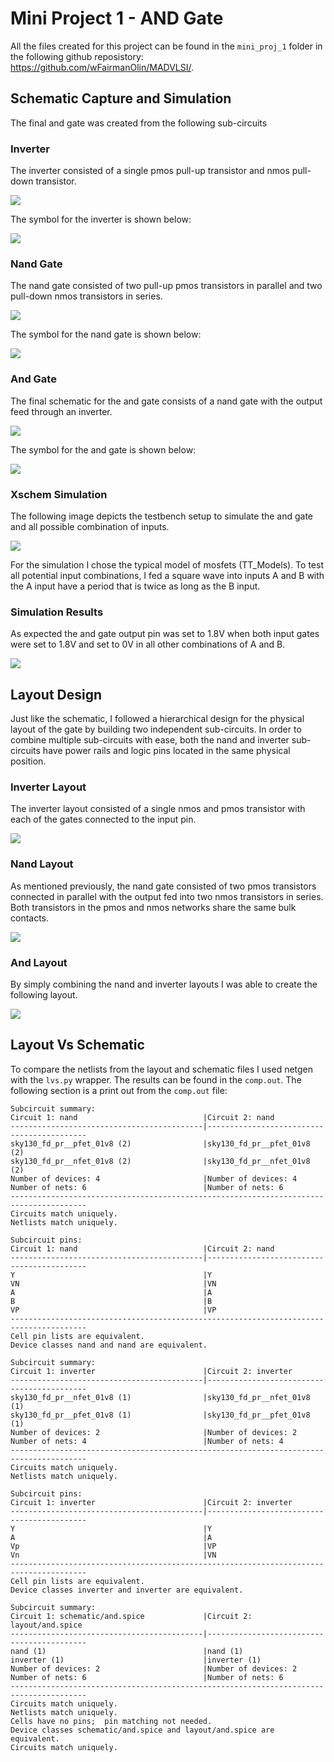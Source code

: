 # Mini Project 1 - AND Gate

All the files created for this project can be found in the `mini_proj_1` folder in the following github reposistory: https://github.com/wFairmanOlin/MADVLSI/.

## Schematic Capture and Simulation
The final and gate was created from the following sub-circuits

### Inverter
The inverter consisted of a single pmos pull-up transistor and nmos pull-down transistor.

![](img/inverter_schematic.png)

The symbol for the inverter is shown below:

![](img/inverter_symbol.png)

### Nand Gate
The nand gate consisted of two pull-up pmos transistors in parallel and two pull-down nmos transistors in series.

![](img/nand_schematic.png)

The symbol for the nand gate is shown below:

![](img/nand_symbol.png)

### And Gate
The final schematic for the and gate consists of a nand gate with the output feed through an inverter.

![](img/and_schematic.png)

The symbol for the and gate is shown below:

![](img/and_symbol.png)


### Xschem Simulation
The following image depicts the testbench setup to simulate the and gate and all possible combination of inputs.

![](img/and_test_bench.png)

For the simulation I chose the typical model of mosfets (TT_Models). To test all potential input combinations, I fed a square wave into inputs A and B with the A input have a period that is twice as long as the B input. 

### Simulation Results
As expected the and gate output pin was set to 1.8V when both input gates were set to 1.8V and set to 0V in all other combinations of A and B. 

![](img/xschem_simulation.png)

## Layout Design
Just like the schematic, I followed a hierarchical design for the physical layout of the gate by building two independent sub-circuits. In order to combine multiple sub-circuits with ease, both the nand and inverter sub-circuits have power rails and logic pins located in the same physical position. 

### Inverter Layout
The inverter layout consisted of a single nmos and pmos transistor with each of the gates connected to the input pin.

![](img/inverter_layout.png)

### Nand Layout
As mentioned previously, the nand gate consisted of two pmos transistors connected in parallel with the output fed into two nmos transistors in series. Both transistors in the pmos and nmos networks share the same bulk contacts.

![](img/nand_layout.png)

### And Layout
By simply combining the nand and inverter layouts I was able to create the following layout.

![](img/and_layout.png)

## Layout Vs Schematic
To compare the netlists from the layout and schematic files I used netgen with the `lvs.py` wrapper. The results can be found in the `comp.out`. The following section is a print out from the `comp.out` file:

```
Subcircuit summary:
Circuit 1: nand                            |Circuit 2: nand                            
-------------------------------------------|-------------------------------------------
sky130_fd_pr__pfet_01v8 (2)                |sky130_fd_pr__pfet_01v8 (2)                
sky130_fd_pr__nfet_01v8 (2)                |sky130_fd_pr__nfet_01v8 (2)                
Number of devices: 4                       |Number of devices: 4                       
Number of nets: 6                          |Number of nets: 6                          
---------------------------------------------------------------------------------------
Circuits match uniquely.
Netlists match uniquely.

Subcircuit pins:
Circuit 1: nand                            |Circuit 2: nand                            
-------------------------------------------|-------------------------------------------
Y                                          |Y                                          
VN                                         |VN                                         
A                                          |A                                          
B                                          |B                                          
VP                                         |VP                                         
---------------------------------------------------------------------------------------
Cell pin lists are equivalent.
Device classes nand and nand are equivalent.

Subcircuit summary:
Circuit 1: inverter                        |Circuit 2: inverter                        
-------------------------------------------|-------------------------------------------
sky130_fd_pr__nfet_01v8 (1)                |sky130_fd_pr__nfet_01v8 (1)                
sky130_fd_pr__pfet_01v8 (1)                |sky130_fd_pr__pfet_01v8 (1)                
Number of devices: 2                       |Number of devices: 2                       
Number of nets: 4                          |Number of nets: 4                          
---------------------------------------------------------------------------------------
Circuits match uniquely.
Netlists match uniquely.

Subcircuit pins:
Circuit 1: inverter                        |Circuit 2: inverter                        
-------------------------------------------|-------------------------------------------
Y                                          |Y                                          
A                                          |A                                          
Vp                                         |VP                                         
Vn                                         |VN                                         
---------------------------------------------------------------------------------------
Cell pin lists are equivalent.
Device classes inverter and inverter are equivalent.

Subcircuit summary:
Circuit 1: schematic/and.spice             |Circuit 2: layout/and.spice                
-------------------------------------------|-------------------------------------------
nand (1)                                   |nand (1)                                   
inverter (1)                               |inverter (1)                               
Number of devices: 2                       |Number of devices: 2                       
Number of nets: 6                          |Number of nets: 6                          
---------------------------------------------------------------------------------------
Circuits match uniquely.
Netlists match uniquely.
Cells have no pins;  pin matching not needed.
Device classes schematic/and.spice and layout/and.spice are equivalent.
Circuits match uniquely.
```




